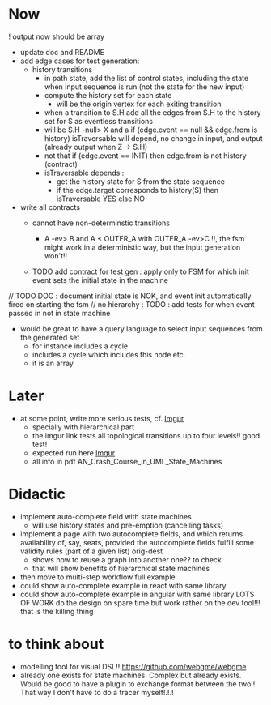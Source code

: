 # Now
! output now should be array
  - update doc and README
- add edge cases for test generation: 
  - history transitions
    - in path state, add the list of control states, including the state when input sequence is 
    run (not the state for the new input)
    - compute the history set for each state
      - will be the origin vertex for each exiting transition 
    - when a transition to S.H add all the edges from S.H to the history set for S as eventless 
    transitions
    - will be S.H -null> X and a if (edge.event == null && edge.from is history) isTraversable will
     depend, no change in input, and output (already output when Z -> S.H)
    - not that if (edge.event == INIT) then edge.from is not history (contract)
    - isTraversable depends :
      - get the history state for S from the state sequence
      - if the edge.target corresponds to history(S) then isTraversable YES else NO
- write all contracts
  - cannot have non-determinstic transitions
    - A -ev> B and A < OUTER_A with OUTER_A -ev>C !!, the fsm might work in a deterministic way, 
    but the input generation won't!!
    
  - TODO add contract for test gen : apply only to FSM for which init event sets the initial state
   in the machine

// TODO DOC : document initial state is NOK, and event init automatically fired on starting the fsm
// no hierarchy : TODO : add tests for when event passed in not in state machine

- would be great to have a query language to select input sequences from the generated set
  - for instance includes a cycle
  - includes a cycle which includes this node etc. 
  - it is an array

# Later
- at some point, write more serious tests, cf. [Imgur](https://i.imgur.com/IWoe84U.png)
  - specially with hierarchical part
  - the imgur link tests all topological transitions up to four levels!! good test!
  - expected run here [Imgur](https://i.imgur.com/Lei0BcM.png)
  - all info in pdf AN_Crash_Course_in_UML_State_Machines

# Didactic
- implement auto-complete field with state machines
  - will use history states and pre-emption (cancelling tasks)
- implement a page with two autocomplete fields, and which returns availability of, say, seats, 
provided the autocomplete fields fulfill some validity rules (part of a given list) orig-dest
  - shows how to reuse a graph into another one?? to check
  - that will show benefits of hierarchical state machines
- then move to multi-step workflow full example
- could show auto-complete example in react with same library
- could show auto-complete example in angular with same library
LOTS OF WORK
do the design on spare time but work rather on the dev tool!!! that is the killing thing

# to think about
- modelling tool for visual DSL!! https://github.com/webgme/webgme
- already one exists for state machines. Complex but already exists. Would be good to have a 
plugin to exchange format between the two!! That way I don't have to do a tracer myself!.!.!
